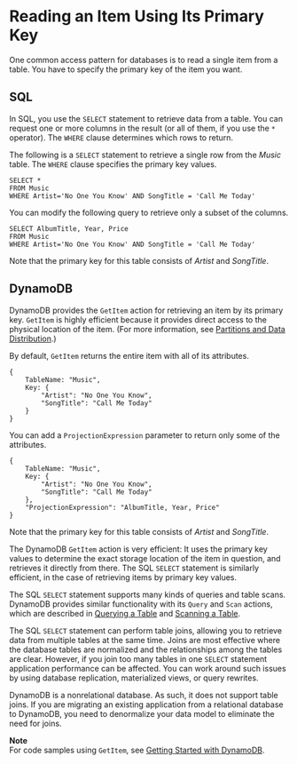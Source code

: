 # Reading an Item Using Its Primary Key<a name="SQLtoNoSQL.ReadData.SingleItem"></a>

One common access pattern for databases is to read a single item from a table\. You have to specify the primary key of the item you want\.

## SQL<a name="SQLtoNoSQL.ReadData.SingleItem.SQL"></a>

In SQL, you use the `SELECT` statement to retrieve data from a table\. You can request one or more columns in the result \(or all of them, if you use the `*` operator\)\. The `WHERE` clause determines which rows to return\.

The following is a `SELECT` statement to retrieve a single row from the *Music* table\. The `WHERE` clause specifies the primary key values\.

```
SELECT * 
FROM Music 
WHERE Artist='No One You Know' AND SongTitle = 'Call Me Today'
```

You can modify the following query to retrieve only a subset of the columns.

```
SELECT AlbumTitle, Year, Price
FROM Music 
WHERE Artist='No One You Know' AND SongTitle = 'Call Me Today'
```

Note that the primary key for this table consists of *Artist* and *SongTitle*\.

## DynamoDB<a name="SQLtoNoSQL.ReadData.SingleItem.DynamoDB"></a>

DynamoDB provides the `GetItem` action for retrieving an item by its primary key\. `GetItem` is highly efficient because it provides direct access to the physical location of the item\. \(For more information, see [Partitions and Data Distribution](HowItWorks.Partitions.md)\.\)

By default, `GetItem` returns the entire item with all of its attributes\.

```
{
    TableName: "Music",
    Key: {
        "Artist": "No One You Know",
        "SongTitle": "Call Me Today"
    }
}
```

You can add a `ProjectionExpression` parameter to return only some of the attributes.

```
{
    TableName: "Music",
    Key: {
        "Artist": "No One You Know",
        "SongTitle": "Call Me Today"
    },
    "ProjectionExpression": "AlbumTitle, Year, Price"
}
```

Note that the primary key for this table consists of *Artist* and *SongTitle*\.

The DynamoDB `GetItem` action is very efficient: It uses the primary key values to determine the exact storage location of the item in question, and retrieves it directly from there\. The SQL `SELECT` statement is similarly efficient, in the case of retrieving items by primary key values\.

The SQL `SELECT` statement supports many kinds of queries and table scans\. DynamoDB provides similar functionality with its `Query` and `Scan` actions, which are described in [Querying a Table](SQLtoNoSQL.ReadData.Query.md) and [Scanning a Table](SQLtoNoSQL.ReadData.Scan.md)\.

The SQL `SELECT` statement can perform table joins, allowing you to retrieve data from multiple tables at the same time\. Joins are most effective where the database tables are normalized and the relationships among the tables are clear\. However, if you join too many tables in one `SELECT` statement application performance can be affected\. You can work around such issues by using database replication, materialized views, or query rewrites\.

DynamoDB is a nonrelational database\. As such, it does not support table joins\. If you are migrating an existing application from a relational database to DynamoDB, you need to denormalize your data model to eliminate the need for joins\.

**Note**  
For code samples using `GetItem`, see [Getting Started with DynamoDB](GettingStarted.md)\.
